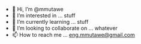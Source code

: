 - 👋 Hi, I’m @mmutawe
- 👀 I’m interested in ... stuff
- 🌱 I’m currently learning ... stuff
- 💞️ I’m looking to collaborate on ... whatever
- 📫 How to reach me ... eng.mmutawe@gmail.com

<!---
mmutawe/mmutawe is a ✨ special ✨ repository because its `README.md` (this file) appears on your GitHub profile.
You can click the Preview link to take a look at your changes.
--->
